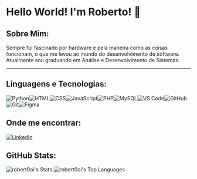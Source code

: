 # Hello World! I'm Roberto! 👋  

## Sobre Mim:
Sempre fui fascinado por hardware e pela maneira como as coisas funcionam, o que me levou ao mundo do desenvolvimento de software.
Atualmente sou graduando em Análise e Desenvolvimento de Sistemas.

---  

## Linguagens e Tecnologias:

<div style="display: flex; flex-wrap: wrap;">
  <img src="https://skillicons.dev/icons?i=python" alt="Python" title="Python" />
  <img src="https://skillicons.dev/icons?i=html" alt="HTML" title="HTML5" />
  <img src="https://skillicons.dev/icons?i=css" alt="CSS" title="CSS3" />
  <img src="https://skillicons.dev/icons?i=js" alt="JavaScript" title="JavaScript" />
  <img src="https://skillicons.dev/icons?i=php" alt="PHP" title="PHP" />
  <img src="https://skillicons.dev/icons?i=mysql" alt="MySQL" title="MySQL" />
  <img src="https://skillicons.dev/icons?i=vscode" alt="VS Code" title="VS Code" />
  <img src="https://skillicons.dev/icons?i=github" alt="GitHub" title="GitHub" />
  <img src="https://skillicons.dev/icons?i=git" alt="Git" title="Git" />
  <img src="https://skillicons.dev/icons?i=figma" alt="Figma" title="Figma" />
</div>  

## Onde me encontrar: 
  <a href="https://linkedin.com/in/robertodesouzacamillo">
    <img src="https://skillicons.dev/icons?i=linkedin" alt="LinkedIn" title="LinkedIn" />
  </a>

## GitHub Stats:
![robert0oi's Stats](https://github-readme-stats.vercel.app/api?username=robert0oi&theme=midnight-purple&show_icons=true&hide_border=true&count_private=false)
![robert0oi's Top Languages](https://github-readme-stats.vercel.app/api/top-langs/?username=robert0oi&theme=midnight-purple&show_icons=true&hide_border=true&layout=compact)
